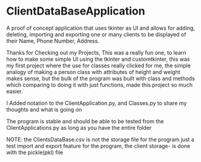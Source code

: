 # ClientDataBaseApplication
A proof of concept application that uses tkinter as UI and allows for adding, deleting, importing and exporting one or many clients to be displayed of their Name, Phone Number, Address.

Thanks for Checking out my Projects, This was a really fun one, to learn how to make some simple UI using the tkinter and customtkinter,
this was my first project where the use for classes really clicked for me, the simple analogy of making a person class with attributes of 
height and weight makes sense, but the bulk of the program was built with class and methods which comparing to doing it with just functions, 
made this project so much easier.

I Added notation to the ClientApplication.py, and Classes.py to share my thoughts and what is going on

The program is stable and should be able to be tested from the ClientApplications.py as long as you have the entire folder

NOTE: the ClientsDataBase.csv is not the storage file for the program just a test import and export feature for the program, the client storage-
is done with the pickle(pkl) file
